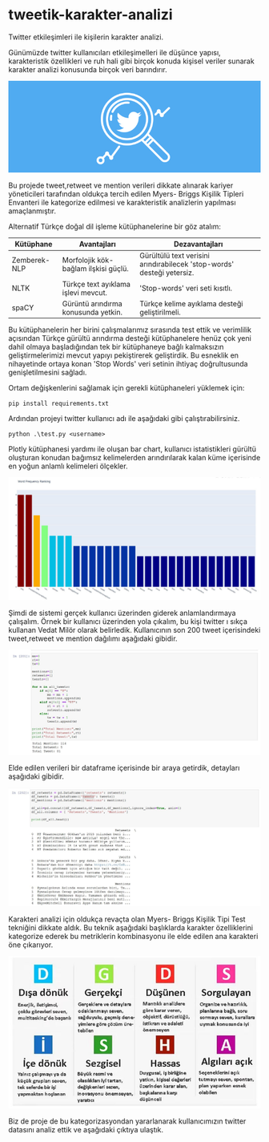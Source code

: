 # tweetik-karakter-analizi

Twitter etkileşimleri ile kişilerin karakter analizi.

Günümüzde twitter kullanıcıları etkileşimelleri ile düşünce yapısı, karakteristik özellikleri ve ruh hali gibi birçok konuda kişisel veriler sunarak karakter analizi konusunda birçok veri barındırır. 

<img src="https://github.com/gulsume/tweetik-karakter-analizi/blob/master/Images/tweet.jpeg">

Bu projede tweet,retweet ve mention verileri dikkate alınarak kariyer yöneticileri tarafından oldukça tercih edilen Myers- Briggs Kişilik Tipleri Envanteri ile kategorize edilmesi ve karakteristik analizlerin yapılması amaçlanmıştır.

Alternatif Türkçe doğal dil işleme kütüphanelerine bir göz atalım:

Kütüphane | Avantajları | Dezavantajları
------------ | ------------ | -------------
Zemberek-NLP | Morfolojik kök-bağlam ilşkisi güçlü. | Gürültülü text verisini arındırabilecek 'stop-words' desteği yetersiz.
NLTK | Türkçe text ayıklama işlevi mevcut. | 'Stop-words' veri seti kısıtlı.
spaCY | Gürüntü arındırma konusunda yetkin. | Türkçe kelime ayıklama desteği geliştirilmeli.

Bu kütüphanelerin her birini çalışmalarımız sırasında test ettik ve verimlilik açısından Türkçe gürültü arındırma desteği kütüphanelere henüz çok yeni dahil olmaya başladığından tek bir kütüphaneye bağlı kalmaksızın  geliştirmelerimizi mevcut yapıyı pekiştirerek geliştirdik.
Bu esneklik en nihayetinde ortaya konan 'Stop Words' veri setinin ihtiyaç doğrultusunda genişletilmesini sağladı.

Ortam değişkenlerini sağlamak için gerekli kütüphaneleri yüklemek için:
```
pip install requirements.txt

```
Ardından projeyi twitter kullanıcı adı ile aşağıdaki gibi çalıştırabilirsiniz.
```
python .\test.py <username>
```
Plotly kütüphanesi yardımı ile oluşan bar chart, kullanıcı istatistikleri gürültü oluşturan konudan bağımsız kelimelerden arındırılarak kalan küme içerisinde en yoğun anlamlı kelimeleri ölçekler.

<img src="https://github.com/gulsume/tweetik-karakter-analizi/blob/master/Images/bar_chart_.jpg">

Şimdi de sistemi gerçek kullanıcı üzerinden giderek anlamlandırmaya çalışalım.
Örnek bir kullanıcı üzerinden yola çıkalım, bu kişi twitter ı sıkça kullanan Vedat Milör olarak belirledik. Kullanıcının son 200 tweet içerisindeki tweet,retweet ve mention dağılımı aşağıdaki gibidir.

<img src="https://github.com/gulsume/tweetik-karakter-analizi/blob/master/Images/total.JPG">

Elde edilen verileri bir dataframe içerisinde bir araya getirdik, detayları aşağıdaki gibidir.

<img src="https://github.com/gulsume/tweetik-karakter-analizi/blob/master/Images/dataframe.JPG">

Karakteri analizi için oldukça revaçta olan Myers- Briggs Kişilik Tipi Test tekniğini dikkate aldık. Bu teknik aşağıdaki başlıklarda karakter özelliklerini kategorize ederek bu metriklerin kombinasyonu ile elde edilen ana karakteri öne çıkarıyor. 

<img src="https://github.com/gulsume/tweetik-karakter-analizi/blob/master/Images/karakter.JPG">

Biz de proje de bu kategorizasyondan yararlanarak kullanıcımızın twitter datasını analiz ettik ve aşağıdaki çıktıya ulaştık.


